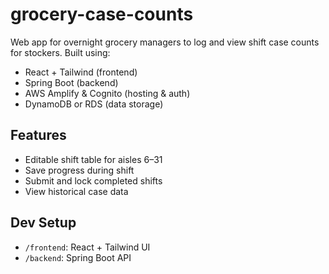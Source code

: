 # grocery-case-counts

Web app for overnight grocery managers to log and view shift case counts for stockers. Built using:

- React + Tailwind (frontend)
- Spring Boot (backend)
- AWS Amplify & Cognito (hosting & auth)
- DynamoDB or RDS (data storage)

## Features
- Editable shift table for aisles 6–31
- Save progress during shift
- Submit and lock completed shifts
- View historical case data

## Dev Setup
- `/frontend`: React + Tailwind UI
- `/backend`: Spring Boot API
